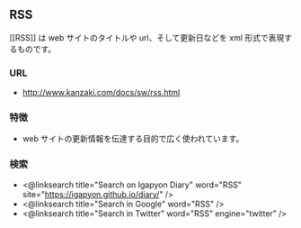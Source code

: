 ## RSS

[[RSS]] は web サイトのタイトルや url、そして更新日などを xml 形式で表現するものです。

### URL

* http://www.kanzaki.com/docs/sw/rss.html

### 特徴

* web サイトの更新情報を伝達する目的で広く使われています。

### 検索

* <@linksearch title="Search on Igapyon Diary" word="RSS" site="https://igapyon.github.io/diary/" />
* <@linksearch title="Search in Google" word="RSS" />
* <@linksearch title="Search in Twitter" word="RSS" engine="twitter" />

